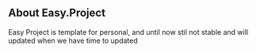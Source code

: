 ## About Easy.Project

Easy Project is template for personal, and until now stil not stable and will updated when we have time to updated

